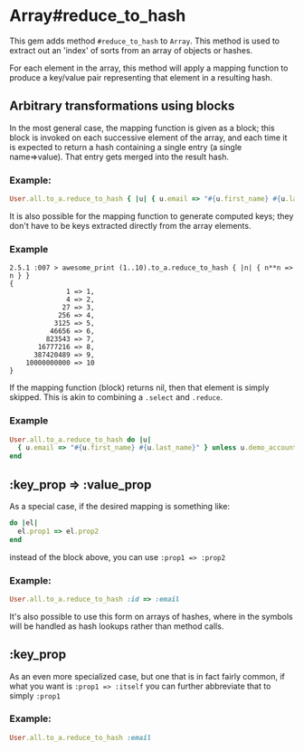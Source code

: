 # Array#reduce_to_hash
This gem adds method `#reduce_to_hash` to `Array`. This method is used to extract out an 'index' of sorts from an array of objects or hashes. 

For each element in the array, this method will apply a mapping function to produce a key/value pair representing that element in
a resulting hash.

## Arbitrary transformations using blocks
In the most general case, the mapping function is given as a block; this block is invoked on each
successive element of the array, and each time it is expected to return a hash containing a single entry 
(a single name=>value). That entry gets merged into the result hash.

### Example:
```ruby
User.all.to_a.reduce_to_hash { |u| { u.email => "#{u.first_name} #{u.last_name}" } }
```

It is also possible for the mapping function to generate computed keys; they don't have to be keys extracted directly from the array elements.

### Example
```
2.5.1 :007 > awesome_print (1..10).to_a.reduce_to_hash { |n| { n**n => n } }
{
              1 => 1,
              4 => 2,
             27 => 3,
            256 => 4,
           3125 => 5,
          46656 => 6,
         823543 => 7,
       16777216 => 8,
      387420489 => 9,
    10000000000 => 10
}
```

If the mapping function (block) returns nil, then that element is simply skipped. This is akin to combining
a `.select` and `.reduce`.

### Example
```ruby
User.all.to_a.reduce_to_hash do |u| 
  { u.email => "#{u.first_name} #{u.last_name}" } unless u.demo_account
end
```

## :key_prop => :value_prop
As a special case, if the desired mapping is something like:

```ruby
do |el|
  el.prop1 => el.prop2
end
```

instead of the block above, you can use `:prop1 => :prop2`

### Example:
```ruby
User.all.to_a.reduce_to_hash :id => :email
```

It's also possible to use this form on arrays of hashes, where in the symbols will be handled
as hash lookups rather than method calls.


## :key_prop
As an even more specialized case, but one that is in fact fairly common, if what you want is `:prop1 => :itself`
you can further abbreviate that to simply `:prop1`

### Example:
```ruby
User.all.to_a.reduce_to_hash :email
```



